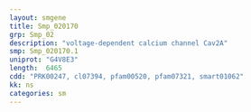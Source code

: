 ```yaml
---
layout: smgene
title: Smp_020170
grp: Smp_02
description: "voltage-dependent calcium channel Cav2A"
smp: Smp_020170.1
uniprot: "G4V8E3"
length:  6465
cdd: "PRK00247, cl07394, pfam00520, pfam07321, smart01062"
kk: ns
categories: sm
---
```

